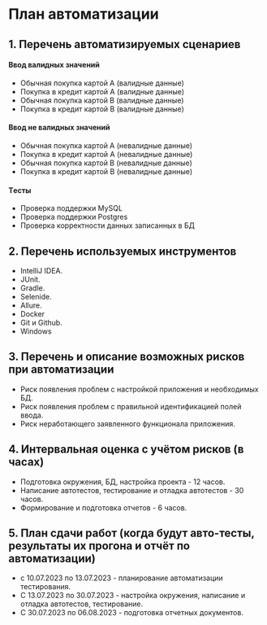 # План автоматизации
## 1. Перечень автоматизируемых сценариев
   #### Ввод валидных значений
   - Обычная покупка картой А (валидные данные)
   - Покупка в кредит картой А (валидные данные)
   - Обычная покупка картой B (валидные данные)
   - Покупка в кредит картой B (валидные данные)
   #### Ввод не валидных значений
   - Обычная покупка картой А (невалидные данные)
   - Покупка в кредит картой А (невалидные данные)
   - Обычная покупка картой B (невалидные данные)
   - Покупка в кредит картой B (невалидные данные) 
   #### Tесты
   - Проверка поддержки MySQL
   - Проверка поддержки Postgres
   - Проверка корректности данных записанных в БД
## 2. Перечень используемых инструментов  

   * IntelliJ IDEA.
   * JUnit. 
   * Gradle.
   * Selenide. 
   * Allure. 
   * Docker
   * Git и Github.
   * Windows
 
## 3. Перечень и описание возможных рисков при автоматизации
 
* Риск появления проблем с настройкой приложения и необходимых БД.
* Риск появления проблем с правильной идентификацией полей ввода. 
* Риск неработающего заявленного функционала приложения.

## 4. Интервальная оценка с учётом рисков (в часах)
* Подготовка окружения, БД, настройка проекта - 12 часов.
* Написание автотестов, тестирование и отладка автотестов -  30 часов.
* Формирование и подготовка отчетов - 6 часов. 
 
## 5. План сдачи работ (когда будут авто-тесты, результаты их прогона и отчёт по автоматизации)
* с 10.07.2023 по 13.07.2023 - планирование автоматизации тестирования.
* С 13.07.2023 по 30.07.2023 - настройка окружения, написание и отладка автотестов, тестирование.
* C 30.07.2023 по 06.08.2023 - подготовка отчетных документов.
